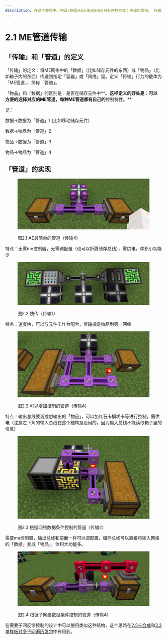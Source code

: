 ```yaml
---
description: 在这个教程中，物品/数据从A点发送到B点只有两种方式：传输和发包。 传输和发包的区别和联系，在发包那一节会介绍。
---
```


# 2.1 ME管道传输

## 「传输」和「管道」的定义

「传输」的定义：将ME网络中的「数据」（比如储存元件的东西）或「物品」（比如箱子内的东西）传送到指定「容器」或「网络」里。定义「传输」行为的载体为「ME管道」，简称「管道」。

「物品」和「数据」的区别是：是否在储存元件中**。**这样定义的好处是：可以方便的选择对应的ME管道，每种ME管道都有自己的**控制特性。**

记：

数据→数据为「管道」1 (比如移动储存元件）

数据→物品为「管道」2

物品→数据为「管道」3&#x20;

物品→物品为「管道」4

## 「管道」的实现

<figure><img src="../.gitbook/assets/image (3) (1).png" alt=""><figcaption><p>图2.1 AE最简单的管道（传输4）</p></figcaption></figure>

特点：无需me控制器，无需调配置（也可以折腾储存总线），需供电，体积小功能少

<figure><img src="../.gitbook/assets/image (14) (1).png" alt=""><figcaption><p>图2.2 快传（传输1）</p></figcaption></figure>

特点：速度快，可以与元件工作台配合，传输指定物品到另一网络

<figure><img src="../.gitbook/assets/image (5) (1).png" alt=""><figcaption><p>图2.2 可以增加控制的管道（传输4）</p></figcaption></figure>

特点：输出总线要调成想输出的「物品」，可以加红石卡模糊卡等进行控制，需供电（注意左下角的输入总线在这个结构是没用的，因为输入总线不能读取箱子里的信息）

<figure><img src="../.gitbook/assets/image (4) (2).png" alt=""><figcaption><p>图2.3 根据网络数据条件控制的管道（传输2）</p></figcaption></figure>

需要me控制器，输出总线和前面一样可以调配置，储存总线可以直接将输入网络的「数据」变成「物品」，体积大功能多。

<figure><img src="../.gitbook/assets/image (6) (1).png" alt=""><figcaption><p>图2.4 根据子网络数据条件控制的管道（传输4）</p></figcaption></figure>

在需要子网反馈控制的设计中可以使用类似这种结构，这个思路在[2.5卡合成](../2-xiang-guan-de-gai-nian-yu-shi-xian/2.5-ka-he-cheng.md)和[3.3单样板对多子网遍历发包](../3-实例/3.3-单样板对多子网遍历发包.md)中有用到。
